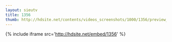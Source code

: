```yaml
---
layout: sieutv
title: 1356
thumb: http://hdsite.net/contents/videos_screenshots/1000/1356/preview_360p.mp4.jpg
---
```

{% include iframe src='http://hdsite.net/embed/1356' %}
 
